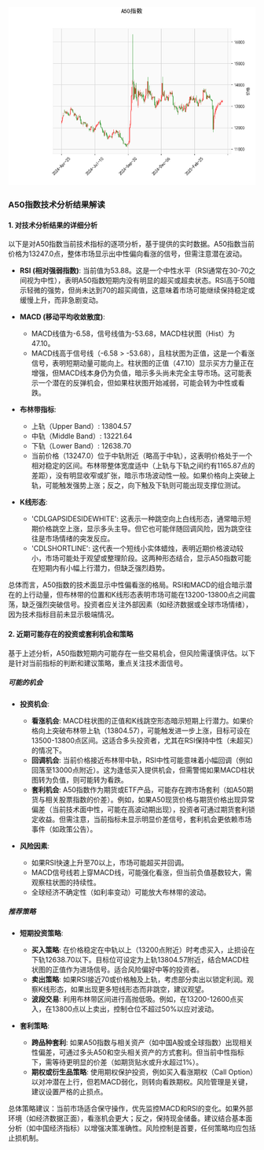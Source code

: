 ![图](A50.png)

### A50指数技术分析结果解读

#### 1. 对技术分析结果的详细分析
以下是对A50指数当前技术指标的逐项分析，基于提供的实时数据。A50指数当前价格为13247.0点，整体市场显示出中性偏向看涨的信号，但需注意潜在波动。

- **RSI (相对强弱指数)**: 当前值为53.88。这是一个中性水平（RSI通常在30-70之间视为中性），表明A50指数短期内没有明显的超买或超卖状态。RSI高于50暗示轻微的强势，但尚未达到70的超买阈值，这意味着市场可能继续保持稳定或缓慢上升，而非急剧变动。

- **MACD (移动平均收敛散度)**: 
  - MACD线值为-6.58，信号线值为-53.68，MACD柱状图（Hist）为47.10。
  - MACD线高于信号线（-6.58 > -53.68），且柱状图为正值，这是一个看涨信号，表明短期动量可能向上。柱状图的正值（47.10）显示买方力量正在增强，但MACD线本身仍为负值，暗示多头尚未完全主导市场。这可能表示一个潜在的反弹机会，但如果柱状图开始减弱，可能会转为中性或看跌。

- **布林带指标**:
  - 上轨（Upper Band）: 13804.57
  - 中轨（Middle Band）: 13221.64
  - 下轨（Lower Band）: 12638.70
  - 当前价格（13247.0）位于中轨附近（略高于中轨），这表明价格处于一个相对稳定的区间。布林带整体宽度适中（上轨与下轨之间约有1165.87点的差距），没有明显收窄或扩张，暗示市场波动性一般。如果价格向上突破上轨，可能触发强势上涨；反之，向下触及下轨则可能出现支撑位测试。

- **K线形态**:
  - 'CDLGAPSIDESIDEWHITE': 这表示一种跳空向上白线形态，通常暗示短期价格跳空上涨，显示多头主导。但它也可能伴随回调风险，因为跳空往往是市场情绪的突发反应。
  - 'CDLSHORTLINE': 这代表一个短线小实体蜡烛，表明近期价格波动较小，市场可能处于观望或整理阶段。这两种形态结合，显示A50指数可能在短期内有小幅上行潜力，但缺乏强烈趋势。

总体而言，A50指数的技术面显示中性偏看涨的格局。RSI和MACD的组合暗示潜在的上行动量，但布林带的位置和K线形态表明市场可能在13200-13800点之间震荡，缺乏强烈突破信号。投资者应关注外部因素（如经济数据或全球市场情绪），因为技术指标目前未显示极端情况。

#### 2. 近期可能存在的投资或套利机会和策略
基于上述分析，A50指数短期内可能存在一些交易机会，但风险需谨慎评估。以下是针对当前指标的判断和建议策略，重点关注技术面信号。

##### 可能的机会
- **投资机会**:
  - **看涨机会**: MACD柱状图的正值和K线跳空形态暗示短期上行潜力。如果价格向上突破布林带上轨（13804.57），可能触发进一步上涨，目标可设在13500-13800点区间。这适合多头投资者，尤其在RSI保持中性（未超买）的情况下。
  - **回调机会**: 当前价格接近布林带中轨，RSI中性可能意味着小幅回调（例如回落至13000点附近）。这为逢低买入提供机会，但需警惕如果MACD柱状图转为负值，则可能转为看跌。
  - **套利机会**: A50指数作为期货或ETF产品，可能存在跨市场套利（如A50期货与相关股票指数的价差）。例如，如果A50现货价格与期货价格出现异常偏差（当前技术面中性，可能在高波动期出现），投资者可通过期货套利锁定收益。但需注意，当前指标未显示明显价差信号，套利机会更依赖市场事件（如政策公告）。

- **风险因素**:
  - 如果RSI快速上升至70以上，市场可能超买并回调。
  - MACD信号线若上穿MACD线，可能强化看涨，但当前负值基数较大，需观察柱状图的持续性。
  - 全球经济不确定性（如利率变动）可能放大布林带的波动。

##### 推荐策略
- **短期投资策略**:
  - **买入策略**: 在价格稳定在中轨以上（13200点附近）时考虑买入，止损设在下轨12638.70以下。目标位可设定为上轨13804.57附近，结合MACD柱状图的正值作为进场信号。适合风险偏好中等的投资者。
  - **卖出策略**: 如果RSI接近70或价格触及上轨，考虑部分卖出以锁定利润。观察K线形态，如果出现更多短线形态而非跳空，建议观望。
  - **波段交易**: 利用布林带区间进行高抛低吸。例如，在13200-12600点买入，在13800点以上卖出，控制仓位不超过50%以应对波动。

- **套利策略**:
  - **跨品种套利**: 如果A50指数与相关资产（如中国A股或全球指数）出现相关性偏差，可通过多头A50和空头相关资产的方式套利。但当前中性指标下，需等待更明显的价差（如期货贴水或升水超过1%）。
  - **期权或衍生品策略**: 使用期权保护投资，例如买入看涨期权（Call Option）以对冲潜在上行，但若MACD弱化，则转向看跌期权。风险管理是关键，建议设置严格的止损点。

总体策略建议：当前市场适合保守操作，优先监控MACD和RSI的变化。如果外部环境（如经济数据正面），看涨机会更大；反之，保持现金储备。建议结合基本面分析（如中国经济指标）以增强决策准确性。风险控制是首要，任何策略均应包括止损机制。